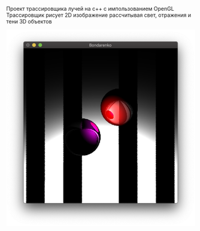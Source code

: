 Проект трассировщика лучей на c++ с импользованием OpenGL
Трассировщик рисует 2D изображение рассчитывая свет, отражения и тени 3D объектов

![alt text](https://github.com/bondarenkovladislav/RayTracer/blob/master/result.png)
